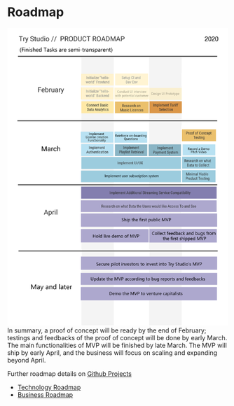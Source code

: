 # Roadmap

![Roadmap](./roadmap.png)
In summary, a proof of concept will be ready by the end of February; testings and feedbacks of the proof of concept will be done by early March. The main functionalities of MVP will be finished by late March. The MVP will ship by early April, and the business will focus on scaling and expanding beyond April.

Further roadmap details on [Github Projects](https://github.com/dcsil/try-studio/projects)
- [Technology Roadmap](https://github.com/dcsil/try-studio/projects/1)
- [Business Roadmap](https://github.com/dcsil/try-studio/projects/2)
